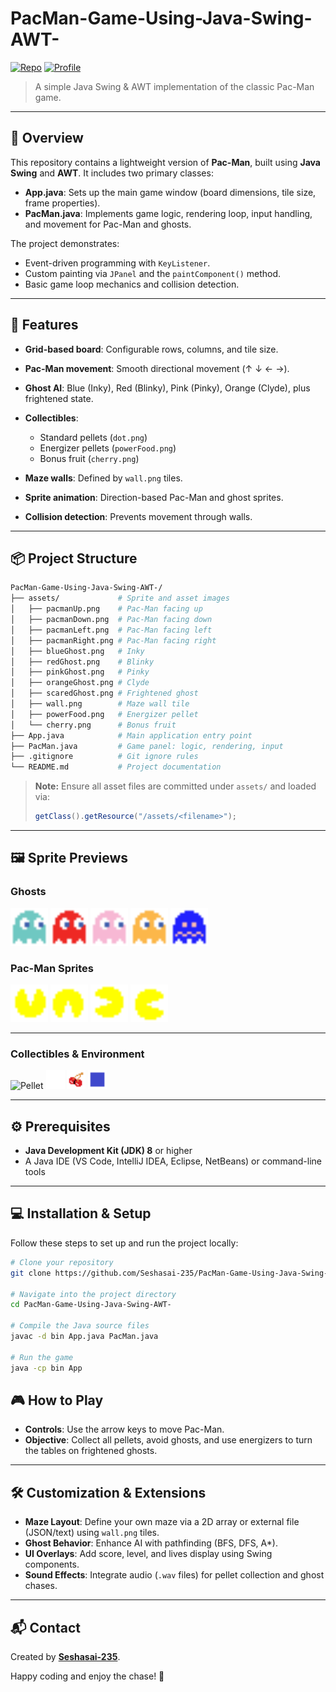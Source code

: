 # PacMan-Game-Using-Java-Swing-AWT-

[![Repo](https://img.shields.io/badge/GitHub-Seshasai--235-181717?logo=github\&logoColor=white)](https://github.com/Seshasai-235/PacMan-Game-Using-Java-Swing-AWT-) [![Profile](https://img.shields.io/badge/Profile-Seshasai--235-0366d6?logo=github\&logoColor=white)](https://github.com/Seshasai-235)

> A simple Java Swing & AWT implementation of the classic Pac-Man game.

---

## 📜 Overview

This repository contains a lightweight version of **Pac-Man**, built using **Java Swing** and **AWT**. It includes two primary classes:

* **App.java**: Sets up the main game window (board dimensions, tile size, frame properties).
* **PacMan.java**: Implements game logic, rendering loop, input handling, and movement for Pac-Man and ghosts.

The project demonstrates:

* Event-driven programming with `KeyListener`.
* Custom painting via `JPanel` and the `paintComponent()` method.
* Basic game loop mechanics and collision detection.

---

## 🚀 Features

* **Grid-based board**: Configurable rows, columns, and tile size.
* **Pac-Man movement**: Smooth directional movement (↑ ↓ ← →).
* **Ghost AI**: Blue (Inky), Red (Blinky), Pink (Pinky), Orange (Clyde), plus frightened state.
* **Collectibles**:

  * Standard pellets (`dot.png`)
  * Energizer pellets (`powerFood.png`)
  * Bonus fruit (`cherry.png`)
* **Maze walls**: Defined by `wall.png` tiles.
* **Sprite animation**: Direction-based Pac-Man and ghost sprites.
* **Collision detection**: Prevents movement through walls.

---

## 📦 Project Structure

```bash
PacMan-Game-Using-Java-Swing-AWT-/
├── assets/             # Sprite and asset images
│   ├── pacmanUp.png    # Pac-Man facing up
│   ├── pacmanDown.png  # Pac-Man facing down
│   ├── pacmanLeft.png  # Pac-Man facing left
│   ├── pacmanRight.png # Pac-Man facing right
│   ├── blueGhost.png   # Inky
│   ├── redGhost.png    # Blinky
│   ├── pinkGhost.png   # Pinky
│   ├── orangeGhost.png # Clyde
│   ├── scaredGhost.png # Frightened ghost
│   ├── wall.png        # Maze wall tile
│   ├── powerFood.png   # Energizer pellet
│   └── cherry.png      # Bonus fruit
├── App.java            # Main application entry point
├── PacMan.java         # Game panel: logic, rendering, input
├── .gitignore          # Git ignore rules
└── README.md           # Project documentation
```

> **Note:** Ensure all asset files are committed under `assets/` and loaded via:
>
> ```java
> getClass().getResource("/assets/<filename>");
> ```

---


## 🖼️ Sprite Previews

### Ghosts

<p float="left">
  <img src="assets/blueGhost.png" width="60" alt="Blue Ghost" />
  <img src="assets/redGhost.png" width="60" alt="Red Ghost" />
  <img src="assets/pinkGhost.png" width="60" alt="Pink Ghost" />
  <img src="assets/orangeGhost.png" width="60" alt="Orange Ghost" />
  <img src="assets/scaredGhost.png" width="60" alt="Scared Ghost" />
</p>

### Pac-Man Sprites

<p float="left">
  <img src="assets/pacmanUp.png" width="60" alt="Pac-Man Up" />
  <img src="assets/pacmanDown.png" width="60" alt="Pac-Man Down" />
  <img src="assets/pacmanLeft.png" width="60" alt="Pac-Man Left" />
  <img src="assets/pacmanRight.png" width="60" alt="Pac-Man Right" />
</p>

---

### Collectibles & Environment

<p float="left">
  <img src="assets/dot.png" width="30" alt="Pellet" />
  <img src="assets/powerFood.png" width="30" alt="Power Food" />
  <img src="assets/cherry.png" width="30" alt="Cherry" />
  <img src="assets/wall.png" width="30" alt="Wall Tile" />
</p>

---

## ⚙️ Prerequisites

* **Java Development Kit (JDK) 8** or higher
* A Java IDE (VS Code, IntelliJ IDEA, Eclipse, NetBeans) or command-line tools

---

## 💻 Installation & Setup

Follow these steps to set up and run the project locally:

```bash
# Clone your repository
git clone https://github.com/Seshasai-235/PacMan-Game-Using-Java-Swing-AWT-.git

# Navigate into the project directory
cd PacMan-Game-Using-Java-Swing-AWT-

# Compile the Java source files
javac -d bin App.java PacMan.java

# Run the game
java -cp bin App
```

## 🎮 How to Play

* **Controls**: Use the arrow keys to move Pac-Man.
* **Objective**: Collect all pellets, avoid ghosts, and use energizers to turn the tables on frightened ghosts.

---

## 🛠️ Customization & Extensions

* **Maze Layout**: Define your own maze via a 2D array or external file (JSON/text) using `wall.png` tiles.
* **Ghost Behavior**: Enhance AI with pathfinding (BFS, DFS, A\*).
* **UI Overlays**: Add score, level, and lives display using Swing components.
* **Sound Effects**: Integrate audio (`.wav` files) for pellet collection and ghost chases.

---


## 📬 Contact

Created by **[Seshasai-235](https://github.com/Seshasai-235)**.

Happy coding and enjoy the chase! 🎉
